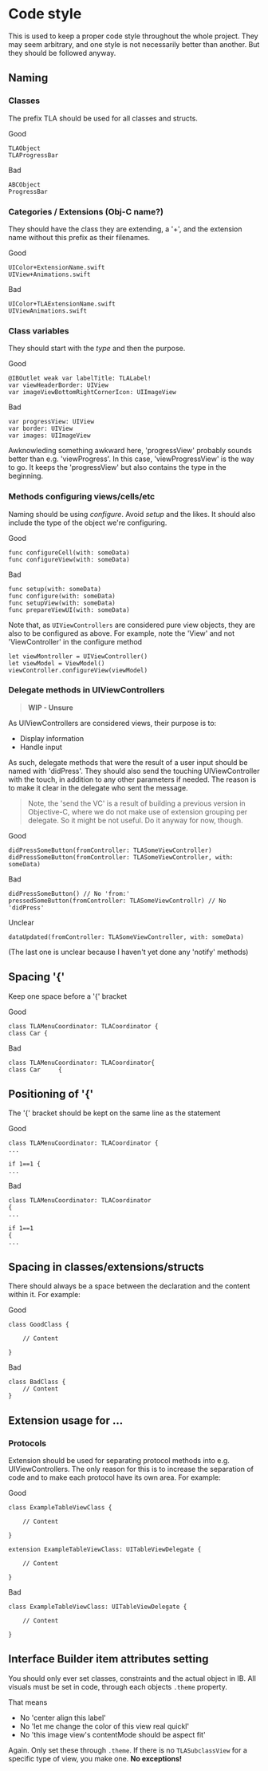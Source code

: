#  Code style

This is used to keep a proper code style throughout the whole project. They may seem arbitrary, and one style is not necessarily better than another. But they should be followed anyway.


## Naming

### Classes

The prefix TLA should be used for all classes and structs.

Good

    TLAObject
    TLAProgressBar
    
Bad

    ABCObject
    ProgressBar
    
### Categories / Extensions (Obj-C name?) 

They should have the class they are extending, a '+', and the extension name without this prefix as their filenames.

Good

    UIColor+ExtensionName.swift
    UIView+Animations.swift
    
Bad

    UIColor+TLAExtensionName.swift
    UIViewAnimations.swift

### Class variables

They should start with the _type_ and then the purpose.

Good

    @IBOutlet weak var labelTitle: TLALabel!
    var viewHeaderBorder: UIView
    var imageViewBottomRightCornerIcon: UIImageView
    
Bad

    var progressView: UIView 
    var border: UIView
    var images: UIImageView
    
Awknowleding something awkward here, 'progressView' probably sounds better than e.g. 'viewProgress'. In this case, 'viewProgressView' is the way to go. It keeps the 'progressView' but also contains the type in the beginning.

### Methods configuring views/cells/etc

Naming should be using _configure_. Avoid _setup_ and the likes. It should also include the type of the object we're configuring. 

Good

    func configureCell(with: someData)
    func configureView(with: someData)
    
Bad

    func setup(with: someData)
    func configure(with: someData)
    func setupView(with: someData)
    func prepareViewUI(with: someData)

Note that, as `UIViewControllers` are considered pure view objects, they are also to be configured as above. For example, note the 'View' and not 'ViewController' in the configure method

    let viewMontroller = UIViewController()
    let viewModel = ViewModel()
    viewController.configureView(viewModel)

### Delegate methods in UIViewControllers

> **WIP - Unsure**

As UIViewControllers are considered views, their purpose is to:

- Display information
- Handle input

As such, delegate methods that were the result of a user input should be named with 'didPress'. They should also send the touching UIViewController with the touch, in addition to any other parameters if needed. The reason is to make it clear in the delegate who sent the message.

> Note, the 'send the VC' is a result of building a previous version in Objective-C, where we do not make use of extension grouping per delegate. So it might be not useful. Do it anyway for now, though.

Good

    didPressSomeButton(fromController: TLASomeViewController)
    didPressSomeButton(fromController: TLASomeViewController, with: someData)
    
Bad

    didPressSomeButton() // No 'from:'
    pressedSomeButton(fromController: TLASomeViewControllr) // No 'didPress'
    
Unclear

    dataUpdated(fromController: TLASomeViewController, with: someData)

(The last one is unclear because I haven't yet done any 'notify' methods)

## Spacing '{'

Keep one space before a '{' bracket

Good

    class TLAMenuCoordinator: TLACoordinator {
    class Car {
    
Bad

    class TLAMenuCoordinator: TLACoordinator{
    class Car     {


## Positioning of '{'

The '{' bracket should be kept on the same line as the statement

Good

    class TLAMenuCoordinator: TLACoordinator {
    ...
    
    if 1==1 {
    ...
    
Bad

    class TLAMenuCoordinator: TLACoordinator 
    {
    ...
    
    if 1==1
    {
    ...


## Spacing in classes/extensions/structs

There should always be a space between the declaration and the content within it. For example:

Good

    class GoodClass {
    
        // Content
    
    }

Bad

    class BadClass {
        // Content
    }


## Extension usage for ...

### Protocols 

Extension should be used for separating protocol methods into e.g. UIViewControllers. The only reason for this is to increase the separation of code and to make each protocol have its own area. For example:

Good

    class ExampleTableViewClass {
    
        // Content
    
    }
    
    extension ExampleTableViewClass: UITableViewDelegate {
    
        // Content
        
    }
    
Bad

    class ExampleTableViewClass: UITableViewDelegate {
    
        // Content

    }
    

## Interface Builder item attributes setting

You should only ever set classes, constraints and the actual object in IB. All visuals must be set in code, through each objects `.theme` property. 

That means

- No 'center align this label'
- No 'let me change the color of this view real quickl'
- No 'this image view's contentMode should be aspect fit'

Again. Only set these through `.theme`. If there is no `TLASubclassView` for a specific type of view, you make one. **No exceptions!**

